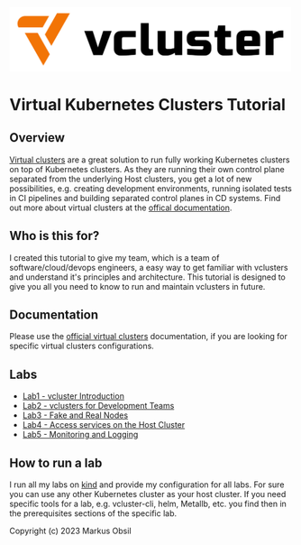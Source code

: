 <br>
<img src="https://raw.githubusercontent.com/loft-sh/vcluster/main/docs/static/media/vcluster_horizontal_black.svg" width="500">

# Virtual Kubernetes Clusters Tutorial

## Overview

[Virtual clusters](https://www.vcluster.com/docs/what-are-virtual-clusters) are a great solution to run fully working Kubernetes clusters on top of Kubernetes clusters. As they are running their own control plane separated from the underlying Host clusters, you get a lot of new possibilities, e.g. creating development environments, running isolated tests in CI pipelines and building separated control planes in CD systems. Find out more about virtual clusters at the [offical documentation](https://www.vcluster.com/docs/what-are-virtual-clusters).

## Who is this for?

I created this tutorial to give my team, which is a team of software/cloud/devops engineers, a easy way to get familiar with vclusters and understand it's principles and architecture. This tutorial is designed to give you all you need to know to run and maintain vclusters in future.

## Documentation

Please use the [official virtual clusters](https://www.vcluster.com/docs/what-are-virtual-clusters) documentation, if you are looking for specific virtual clusters configurations.

## Labs

* [Lab1 - vcluster Introduction](/lab1)
* [Lab2 - vclusters for Development Teams](/lab2)
* [Lab3 - Fake and Real Nodes](/lab3)
* [Lab4 - Access services on the Host Cluster](/lab4)
* [Lab5 - Monitoring and Logging](/lab5)

## How to run a lab

I run all my labs on [kind](https://kind.sigs.k8s.io/) and provide my configuration for all labs. For sure you can use any other Kubernetes cluster as your host cluster. If you need specific tools for a lab, e.g. vcluster-cli, helm, Metallb, etc. you find then in the prerequisites sections of the specific lab.

Copyright (c) 2023 Markus Obsil
